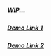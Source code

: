 ##### WIP...
##### [Demo Link 1](https://clicker-3d-game.netlify.app)
##### [Demo Link 2](https://clicker-3d-game-old.netlify.app)
